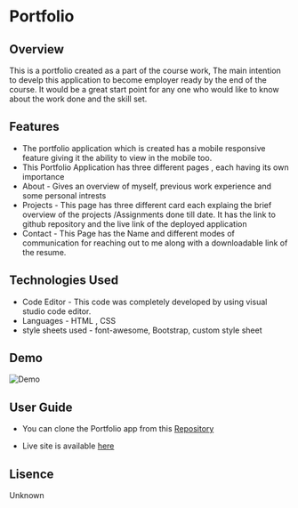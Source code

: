 
# Portfolio

## Overview

This is a portfolio created as a part of the course work, The main intention to develp this application to become employer ready by the end of the course. It would be a great start point for any one who would like to know about the work done and the skill set.

## Features

* The portfolio application which is created has a mobile responsive feature giving it the ability to view in the mobile too.
* This Portfolio Application has three different pages , each having its own importance
* About - Gives an overview of myself, previous work experience and some personal intrests
* Projects - This page has three different card each explaing the brief overview of the projects /Assignments done till date. It has the link to github repository and the live link of the deployed application
* Contact - This Page has the Name and different modes of communication for reaching out to me along with a downloadable link of the resume.

## Technologies Used
* Code Editor - This code was completely developed by using visual studio code editor.
* Languages - HTML , CSS
* style sheets used - font-awesome, Bootstrap, custom style sheet

## Demo

![Demo](/assets/Portfolio.gif)


## User Guide

* You can clone the Portfolio app from this [Repository](https://github.com/anurav18/Portfolio)

* Live site is available [here](https://anurav18.github.io/Portfolio/)


## Lisence

Unknown
